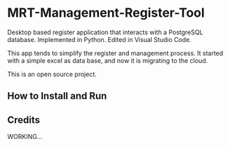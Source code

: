 # MRT-Management-Register-Tool

Desktop based register application that interacts with a PostgreSQL database. Implemented in Python. Edited in Visual Studio Code.

This app tends to simplify the register and management process. It started with a simple excel as data base, and now it is migrating to the cloud.

This is an open source project. 

## How to Install and Run


## Credits


WORKING...

